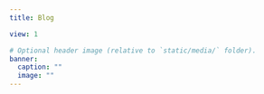 ```yaml
---
title: Blog

view: 1

# Optional header image (relative to `static/media/` folder).
banner:
  caption: ""
  image: ""
---
```

